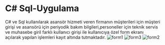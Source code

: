 # C# Sql-Uygulama
C# ve Sql kullanılarak asansör hizmeti veren firmanın müşterileri için müşteri girişi ve asansörü için periyodik bakım bilgileri,personeller için teknik servis ve muhasebe giril farklı kullanıcı girişi ile kullanıcıya özel form ekranı açılarak yapılan işlemleri kayıt altında tutmaktadır.
![form1](https://user-images.githubusercontent.com/113468221/189988146-e4b003da-9387-4c17-af93-8081d7566158.jpg)
![form3](https://user-images.githubusercontent.com/113468221/189988166-af2417e9-9fb9-4334-ae78-8ff87998c8f0.jpg)
![form2](https://user-images.githubusercontent.com/113468221/189988195-daf87215-a1c1-4201-bc1c-4b6c5c2a150a.jpg)
